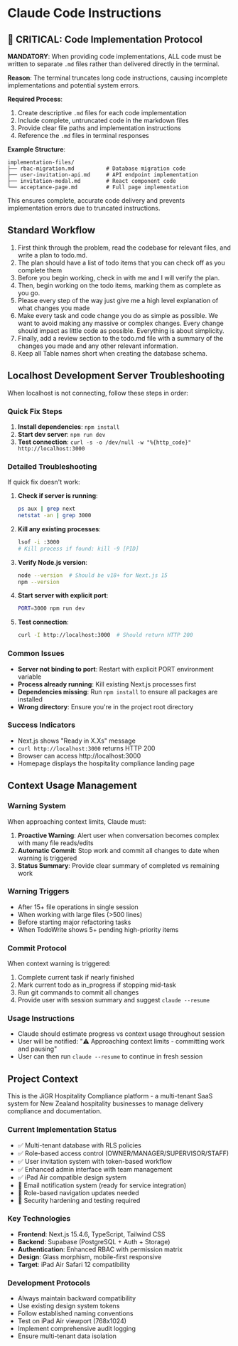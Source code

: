 # Claude Code Instructions

## 🚨 CRITICAL: Code Implementation Protocol

**MANDATORY**: When providing code implementations, ALL code must be written to separate `.md` files rather than delivered directly in the terminal.

**Reason**: The terminal truncates long code instructions, causing incomplete implementations and potential system errors.

**Required Process**:
1. Create descriptive `.md` files for each code implementation
2. Include complete, untruncated code in the markdown files
3. Provide clear file paths and implementation instructions
4. Reference the `.md` files in terminal responses

**Example Structure**:
```
implementation-files/
├── rbac-migration.md          # Database migration code
├── user-invitation-api.md     # API endpoint implementation  
├── invitation-modal.md        # React component code
└── acceptance-page.md         # Full page implementation
```

This ensures complete, accurate code delivery and prevents implementation errors due to truncated instructions.

## Standard Workflow

1. First think through the problem, read the codebase for relevant files, and write a plan to todo.md.
2. The plan should have a list of todo items that you can check off as you complete them
3. Before you begin working, check in with me and I will verify the plan.
4. Then, begin working on the todo items, marking them as complete as you go.
5. Please every step of the way just give me a high level explanation of what changes you made
6. Make every task and code change you do as simple as possible. We want to avoid making any massive or complex changes. Every change should impact as little code as possible. Everything is about simplicity.
7. Finally, add a review section to the todo.md file with a summary of the changes you made and any other relevant information.
8. Keep all Table names short when creating the database schema.

## Localhost Development Server Troubleshooting

When localhost is not connecting, follow these steps in order:

### Quick Fix Steps
1. **Install dependencies**: `npm install`
2. **Start dev server**: `npm run dev` 
3. **Test connection**: `curl -s -o /dev/null -w "%{http_code}" http://localhost:3000`

### Detailed Troubleshooting
If quick fix doesn't work:

1. **Check if server is running**:
   ```bash
   ps aux | grep next
   netstat -an | grep 3000
   ```

2. **Kill any existing processes**:
   ```bash
   lsof -i :3000
   # Kill process if found: kill -9 [PID]
   ```

3. **Verify Node.js version**:
   ```bash
   node --version  # Should be v18+ for Next.js 15
   npm --version
   ```

4. **Start server with explicit port**:
   ```bash
   PORT=3000 npm run dev
   ```

5. **Test connection**:
   ```bash
   curl -I http://localhost:3000  # Should return HTTP 200
   ```

### Common Issues
- **Server not binding to port**: Restart with explicit PORT environment variable
- **Process already running**: Kill existing Next.js processes first
- **Dependencies missing**: Run `npm install` to ensure all packages are installed
- **Wrong directory**: Ensure you're in the project root directory

### Success Indicators
- Next.js shows "Ready in X.Xs" message
- `curl http://localhost:3000` returns HTTP 200
- Browser can access http://localhost:3000
- Homepage displays the hospitality compliance landing page

## Context Usage Management

### Warning System
When approaching context limits, Claude must:

1. **Proactive Warning**: Alert user when conversation becomes complex with many file reads/edits
2. **Automatic Commit**: Stop work and commit all changes to date when warning is triggered
3. **Status Summary**: Provide clear summary of completed vs remaining work

### Warning Triggers
- After 15+ file operations in single session
- When working with large files (>500 lines)
- Before starting major refactoring tasks
- When TodoWrite shows 5+ pending high-priority items

### Commit Protocol
When context warning is triggered:
1. Complete current task if nearly finished
2. Mark current todo as in_progress if stopping mid-task  
3. Run git commands to commit all changes
4. Provide user with session summary and suggest `claude --resume`

### Usage Instructions
- Claude should estimate progress vs context usage throughout session
- User will be notified: "⚠️ Approaching context limits - committing work and pausing"
- User can then run `claude --resume` to continue in fresh session

## Project Context

This is the JiGR Hospitality Compliance platform - a multi-tenant SaaS system for New Zealand hospitality businesses to manage delivery compliance and documentation.

### Current Implementation Status

- ✅ Multi-tenant database with RLS policies
- ✅ Role-based access control (OWNER/MANAGER/SUPERVISOR/STAFF)  
- ✅ User invitation system with token-based workflow
- ✅ Enhanced admin interface with team management
- ✅ iPad Air compatible design system
- 🔄 Email notification system (ready for service integration)
- 🔄 Role-based navigation updates needed
- 🔄 Security hardening and testing required

### Key Technologies

- **Frontend**: Next.js 15.4.6, TypeScript, Tailwind CSS
- **Backend**: Supabase (PostgreSQL + Auth + Storage)
- **Authentication**: Enhanced RBAC with permission matrix
- **Design**: Glass morphism, mobile-first responsive
- **Target**: iPad Air Safari 12 compatibility

### Development Protocols

- Always maintain backward compatibility
- Use existing design system tokens
- Follow established naming conventions
- Test on iPad Air viewport (768x1024)
- Implement comprehensive audit logging
- Ensure multi-tenant data isolation